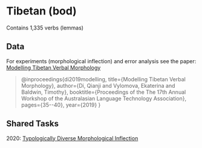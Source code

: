 # Tibetan (bod) 

Contains 1,335 verbs (lemmas)


## Data
For experiments (morphological inflection) and error analysis see the paper: [Modelling Tibetan Verbal Morphology](https://www.aclweb.org/anthology/U19-1005.pdf)


> @inproceedings{di2019modelling,
>  title={Modelling Tibetan Verbal Morphology},
>  author={Di, Qianji and Vylomova, Ekaterina and Baldwin, Timothy},
>  booktitle={Proceedings of the The 17th Annual Workshop of the Australasian Language Technology Association},
>  pages={35--40},
>  year={2019}
>}

## Shared Tasks

2020: [Typologically Diverse Morphological Inflection](https://www.aclweb.org/anthology/2020.sigmorphon-1.1/)
